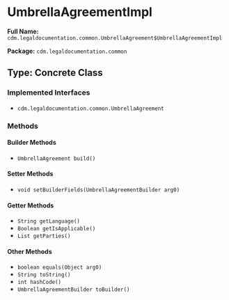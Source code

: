 # UmbrellaAgreementImpl

**Full Name:** `cdm.legaldocumentation.common.UmbrellaAgreement$UmbrellaAgreementImpl`

**Package:** `cdm.legaldocumentation.common`

## Type: Concrete Class

### Implemented Interfaces

- `cdm.legaldocumentation.common.UmbrellaAgreement`

### Methods

#### Builder Methods

- `UmbrellaAgreement build()`

#### Setter Methods

- `void setBuilderFields(UmbrellaAgreementBuilder arg0)`

#### Getter Methods

- `String getLanguage()`
- `Boolean getIsApplicable()`
- `List getParties()`

#### Other Methods

- `boolean equals(Object arg0)`
- `String toString()`
- `int hashCode()`
- `UmbrellaAgreementBuilder toBuilder()`

